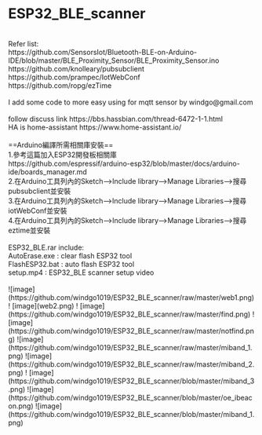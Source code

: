 # ESP32_BLE_scanner
</br>
Refer list:</br>
 https://github.com/SensorsIot/Bluetooth-BLE-on-Arduino-IDE/blob/master/BLE_Proximity_Sensor/BLE_Proximity_Sensor.ino</br>
 https://github.com/knolleary/pubsubclient</br>
 https://github.com/prampec/IotWebConf</br>
 https://github.com/ropg/ezTime</br>
  </br>
 I add some code to more easy using for mqtt sensor by windgo@gmail.com</br>
 </br>
 follow discuss link https://bbs.hassbian.com/thread-6472-1-1.html</br>
 HA is home-assistant https://www.home-assistant.io/</br>
</br>
==Arduino編譯所需相關庫安裝==</br>
1.參考這篇加入ESP32開發板相關庫</br>
https://github.com/espressif/arduino-esp32/blob/master/docs/arduino-ide/boards_manager.md</br>
2.在Arduino工具列內的Sketch-->Include library-->Manage Libraries-->搜尋pubsubclient並安裝</br>
3.在Arduino工具列內的Sketch-->Include library-->Manage Libraries-->搜尋iotWebConf並安裝</br>
4.在Arduino工具列內的Sketch-->Include library-->Manage Libraries-->搜尋eztime並安裝</br>
</br>
ESP32_BLE.rar include:</br>
AutoErase.exe : clear flash ESP32 tool</br>
FlashESP32.bat : auto flash ESP32 tool</br>
setup.mp4 : ESP32_BLE scanner setup video</br>
</br>
![image](https://github.com/windgo1019/ESP32_BLE_scanner/raw/master/web1.png)
! [image](web2.png)
! [image](https://github.com/windgo1019/ESP32_BLE_scanner/raw/master/find.png)
![image](https://github.com/windgo1019/ESP32_BLE_scanner/raw/master/notfind.png)
![image](https://github.com/windgo1019/ESP32_BLE_scanner/raw/master/miband_1.png)
![image](https://github.com/windgo1019/ESP32_BLE_scanner/raw/master/miband_2.png)
! [image](https://github.com/windgo1019/ESP32_BLE_scanner/blob/master/miband_3.png)
![image](https://github.com/windgo1019/ESP32_BLE_scanner/blob/master/oe_ibeacon.png)
![image](https://github.com/windgo1019/ESP32_BLE_scanner/blob/master/miband_1.png)
